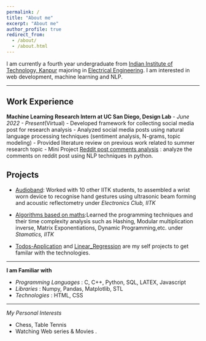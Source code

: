```yaml
---
permalink: /
title: "About me"
excerpt: "About me"
author_profile: true
redirect_from: 
  - /about/
  - /about.html
---
```


I am currently a fourth year undergraduate from [Indian Institute of Technology, Kanpur](https://www.iitk.ac.in/) majoring in [Electrical Engineering](https://www.iitk.ac.in/ee/). I am interested in web development, machine learning and NLP.

---

Work Experience 
-------
 **Machine Learning Research Intern at UC San Diego, Design Lab**
    - *June 2022 - Present*(Virtual)
    - Developed framework for collecting social media post for research analysis
    - Analyzed social media posts using natural language processing techniques (sentiment analysis, N-grams, topic modeling)
    - Provided literature review on previous work related to summer research topic
      - Mini Project [Reddit post comments analysis](https://github.com/Akshay024/Reddit-Post-Comments-Analysis) : analyze the comments on reddit post using NLP techniques in python.

Projects
------
- [Audioband](https://github.com/Akshay024/AudioBand): Worked with 10 other IITK students, to assembled a wrist worn device to recognise hand gestures using ultrasonic beam forming and acoustic reflectometry under *Electronics Club, IITK*

- [Algorithms based on maths]():Learned the programming techniques and their time complexity analysis such as Hashing, Modular multiplication inverse,
Matrix Exponentiations, Dynamic Programming,etc. under *Stamatics, IITK*

- [Todos-Application](https://github.com/Akshay024/Todos-Application) and [Linear_Regression](https://github.com/Akshay024/Linear_Regression) are my self projects to get familar with the technologies.

----

**I am Familiar with**
  - *Programming Languages* : C, C++, Python, SQL, LATEX, Javascript
  - *Libraries* : Numpy, Pandas, Matplotlib, STL
  - *Technologies* : HTML, CSS   

----
 
*My Personal Interests*
  - Chess, Table Tennis
  - Watching Web series & Movies . 



